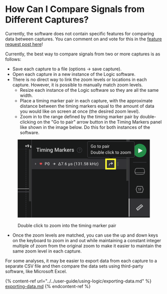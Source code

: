 # How Can I Compare Signals from Different Captures?

Currently, the software does not contain specific features for comparing data between captures. You can comment on and vote for this in the [feature request post here](https://ideas.saleae.com/b/feature-requests/compare-two-captures/)!

Currently, the best way to compare signals from two or more captures is as follows:

* Save each capture to a file (options -> save capture).
* Open each capture in a new instance of the Logic software.
* There is no direct way to link the zoom levels or locations in each capture. However, it is possible to manually match zoom levels.
  * Resize each instance of the Logic software so they are all the same width.&#x20;
  * Place a timing marker pair in each capture, with the approximate distance between the timing markers equal to the amount of data you would like on screen at once (the desired zoom level).
  * Zoom in to the range defined by the timing marker pair by double-clicking on the "Go to pair" arrow button in the Timing Markers panel like shown in the image below. Do this for both instances of the software.

<figure><img src="../../.gitbook/assets/Screenshot 2023-07-21 at 7.00.19 PM.png" alt=""><figcaption><p>Double click to zoom into the timing marker pair</p></figcaption></figure>

* Once the zoom levels are matched, you can use the up and down keys on the keyboard to zoom in and out while maintaining a constant integer multiple of zoom from the original zoom to make it easier to maintain the same zoom level in each capture.

For some analyses, it may be easier to export data from each capture to a separate CSV file and then compare the data sets using third-party software, like Microsoft Excel.

{% content-ref url="../../user-guide/using-logic/exporting-data.md" %}
[exporting-data.md](../../user-guide/using-logic/exporting-data.md)
{% endcontent-ref %}





